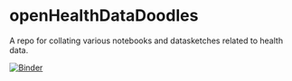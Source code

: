 # openHealthDataDoodles

A repo for collating various notebooks and datasketches related to health data.

[![Binder](http://mybinder.org/badge.svg)](http://mybinder.org:/repo/psychemedia/openhealthdatadoodles)
